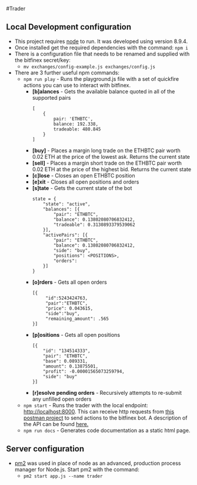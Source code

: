 #Trader

## Local Development configuration
- This project requires [node](https://nodejs.org/en/) to run. It was developed using version 8.9.4. 
- Once installed get the required dependencies with the command: `npm i`
- There is a configuration file that needs to be renamed and supplied with the bitfinex secret/key:
    - `mv exchanges/config-example.js exchanges/config.js`
- There are 3 further useful npm commands:
    - `npm run play` - Runs the playground.js file with a set of quickfire actions you can use to interact with bitfinex.
        - <b>[b]alances</b> - Gets the available balance quoted in all of the supported pairs
            ```
            [
                {
                    pair: 'ETHBTC',
                    balance: 192.338,
                    tradeable: 480.845
                }
            ]
            ```
        - <b>[buy]</b> - Places a margin long trade on the ETHBTC pair worth 0.02 ETH at the price of the lowest ask. Returns the current state
        - <b>[sell]</b> - Places a margin short trade on the ETHBTC pair worth 0.02 ETH at the price of the highest bid. Returns the current state
        - <b>[c]lose</b> - Closes an open ETHBTC position
        - <b>[e]xit</b> - Closes all open positions and orders
        - <b>[s]tate</b> - Gets the current state of the bot
            ```
            state = {
                "state": "active",
                "balances": [{
                    "pair": "ETHBTC",
                    "balance": 0.13802080706832412,
                    "tradeable": 0.3130893379539062
                }],
                "activePairs": [{
                    "pair": "ETHBTC",
                    "balance": 0.13802080706832412,
                    "side": "buy",
                    "positions": <POSITIONS>,
                    "orders": 
                }]
            }
            ```
        - <b>[o]rders</b> - Gets all open orders
            ```
            [{
                 "id":5243424763,
                 "pair":"ETHBTC",
                 "price": 0.043615,
                 "side":"buy",
                 "remaining_amount": .565
            }]            
            ```
        - <b>[p]ositions</b> - Gets all open positions
            ```
            [{
                "id": "134514333",
                "pair": "ETHBTC",
                "base": 0.089331,
                "amount": 0.13875501,
                "profit": -0.00001565073259794,
                "side": "buy"
            }]
            ```
        - <b>[r]esolve pending orders</b> - Recursively attempts to re-submit any unfilled open orders
    - `npm start` - Runs the trader with the local endpoint: [http://localhost:8000](http://localhost:8000). This can receive http requests from [this postman project](https://www.getpostman.com/collections/d3ff660f287183be472e) to send actions to the bitfinex bot. A description of the API can be found [here.](https://documenter.getpostman.com/view/877346/swingtrader-local/7TNgXfx)
    - `npm run docs` - Generates code documentation as a static html page.

## Server configuration
- [pm2](http://pm2.keymetrics.io/) was used in place of node as an advanced, production process manager for Node.js. Start pm2 with the command: 
    - `pm2 start app.js --name trader`